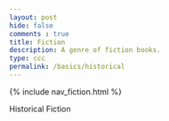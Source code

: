```yaml
---
layout: post
hide: false
comments : true
title: Fiction
description: A genre of fiction books.
type: ccc
permalink: /basics/historical
---
```


{% include nav_fiction.html %}

Historical Fiction